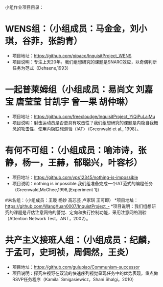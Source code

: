 小组作业项目目录：

# WENS组：（小组成员：马金金，刘小琪，谷菲，张韵青）
* 项目地址：https://github.com/pipaco/InquisitProject_WENS
* 项目说明：专注上天20年。我们组想研究的课题是SNARC效应，以奇偶判断任务为范式（Dehaene,1993）

# 一起普莱姆组（小组成员：易尚文 刘嘉宝 唐莹莹 甘凯宇 曾一果 胡仲琳）
* 项目地址：https://github.com/freecloudge/InquisitProject_YiQiPuLaiMu
* 项目说明：射击运动员是否更具有攻击性？我们组想研究的课题是内隐自我概念的攻击性，使用内隐联想测验（IAT）（Greenwald et al., 1998）。

# 有何不可组：（小组成员：喻沛诗，张静，杨一，王赫，郁聪兴，叶容杉）
* 项目地址：https://github.com/yps12345/nothing-is-impossible
* 项目说明：nothing is impossible.我们组准备完成一个IAT范式的编程任务（Greenwald,McGhee,1998,[Experiment 1]）

#未名组：（小组成员：王璇 杨妙 高芯芸 卢家琪 王可即）
*项目地址：https://github.com/WangXuan0007/InquistProject_-
*项目说明：我们组想研究的课题是评估注意网络的警觉、定向和执行控制功能，采用注意网络测验（Attention Network Test，ANT，2002）。
   
# 共产主义接班人组：（小组成员：纪麟，于孟可，史珂祯，周倜然，王炎）
* 项目地址：https://github.com/gulupiao/Communism-successor
* 项目说明：探究左视野在双流的快速序列视觉呈现任务中的优势表现，重点做RSVP任务程序（Kamila´ Smigasiewicz，Shani Shalgi，2010）
